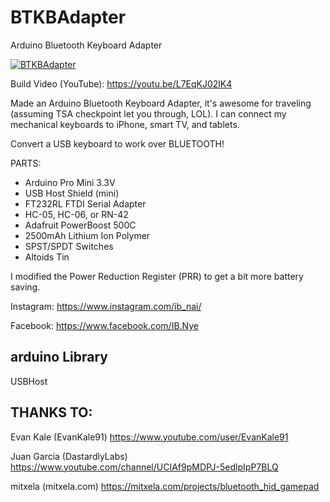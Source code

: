 # BTKBAdapter
Arduino Bluetooth Keyboard Adapter

[![BTKBAdapter](/BT_KB.JPEG)](https://youtu.be/L7EqKJ02lK4)

Build Video (YouTube): https://youtu.be/L7EqKJ02lK4

Made an Arduino Bluetooth Keyboard Adapter, it's awesome for traveling (assuming TSA checkpoint let you through, LOL). I can connect my mechanical keyboards to iPhone, smart TV, and tablets.

Convert a USB keyboard to work over BLUETOOTH!

PARTS:

- Arduino Pro Mini 3.3V
- USB Host Shield (mini)
- FT232RL FTDI Serial Adapter
- HC-05, HC-06, or RN-42
- Adafruit PowerBoost 500C
- 2500mAh Lithium Ion Polymer
- SPST/SPDT Switches
- Altoids Tin

I modified the Power Reduction Register (PRR) to get a bit more battery saving.


Instagram: https://www.instagram.com/ib_nai/

Facebook: https://www.facebook.com/IB.Nye

## arduino Library

USBHost



THANKS TO:
-------------------------
Evan Kale (EvanKale91)
https://www.youtube.com/user/EvanKale91

Juan Garcia (DastardlyLabs)
https://www.youtube.com/channel/UCIAf9pMDPJ-5edlpIpP7BLQ

mitxela (mitxela.com)
https://mitxela.com/projects/bluetooth_hid_gamepad
